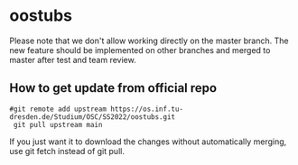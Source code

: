 # oostubs
Please note that we don't allow working directly on the master branch. The new feature should be implemented on other branches and merged to master after test and team review.

## How to get update from official repo
```
#git remote add upstream https://os.inf.tu-dresden.de/Studium/OSC/SS2022/oostubs.git
 git pull upstream main
```
If you just want it to download the changes without automatically merging, use git fetch instead of git pull.

